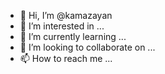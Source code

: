 - 👋 Hi, I’m @kamazayan
- 👀 I’m interested in ...
- 🌱 I’m currently learning ...
- 💞️ I’m looking to collaborate on ...
- 📫 How to reach me ...

<!---
kamazayan/kamazayan is a ✨ special ✨ repository because its `README.md` (this file) appears on your GitHub profile.
You can click the Preview link to take a look at your changes.
--->
